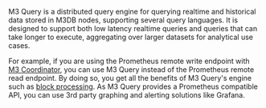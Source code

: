M3 Query is a distributed query engine for querying realtime and historical data stored in M3DB nodes, supporting several query languages. It is designed to support both low latency realtime queries and queries that can take longer to execute, aggregating over larger datasets for analytical use cases.

For example, if you are using the Prometheus remote write endpoint with [M3 Coordinator](/docs/integrations/prometheus), you can use M3 Query instead of the Prometheus remote read endpoint. By doing so, you get all the benefits of M3 Query's engine such as [block processing](/docs/reference/m3query/architecture/blocks/). As M3 Query provides a Prometheus compatible API, you can use 3rd party graphing and alerting solutions like Grafana.
